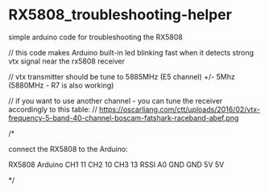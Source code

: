 # RX5808_troubleshooting-helper
simple arduino code for troubleshooting the RX5808 

// this code makes Arduino built-in led blinking fast when it detects strong vtx signal near the rx5808 receiver

// vtx transmitter should be tune to 5885MHz (E5 channel) +/- 5Mhz (5880MHz - R7 is also working)

// if you want to use another channel - you can tune the receiver accordingly to this table: 
//  https://oscarliang.com/ctt/uploads/2016/02/vtx-frequency-5-band-40-channel-boscam-fatshark-raceband-abef.png

/*

 
connect the RX5808 to the Arduino:

RX5808   Arduino
  CH1      11
  CH2      10
  CH3      13
  RSSI     A0
  GND      GND
   5V      5V



*/

